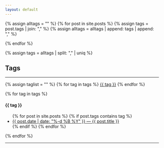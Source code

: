 ```yaml
---
layout: default
---
```


{% assign alltags = "" %}
{% for post in site.posts %}
    {% assign tags = post.tags | join: "," %}
    {% assign alltags = alltags | append: tags | append: "," %}

{% endfor %}

{% assign tags = alltags | split: "," | uniq %}

## Tags
---
<p>
{% assign taglist = "" %}
{% for tag in tags %}
    <a href="#{{ tag }}">{{ tag }}</a> 
{% endfor %}
</p>


{% for tag in tags %}

#### {{ tag }}
<ul>
    {% for post in site.posts %}
        {% if post.tags contains tag %}
            <li><a href="{{ site.url }}{{ post.url }}">
                {{ post.date | date: "%-d %B %Y" }} &mdash;
                {{ post.title }}</a></li>
        {% endif %}
    {% endfor %}
</ul>
{% endfor %}

---